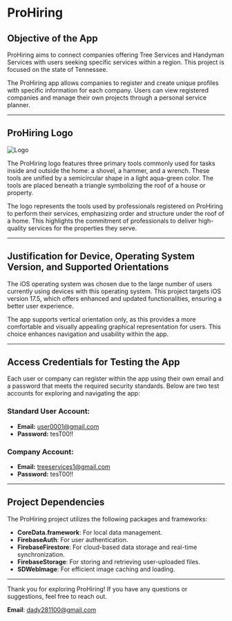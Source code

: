 # ProHiring## Objective of the AppProHiring aims to connect companies offering Tree Services and Handyman Services with users seeking specific services within a region. This project is focused on the state of Tennessee.The ProHiring app allows companies to register and create unique profiles with specific information for each company. Users can view registered companies and manage their own projects through a personal service planner.---## ProHiring Logo![Logo](./Assets/Logo.png)The ProHiring logo features three primary tools commonly used for tasks inside and outside the home: a shovel, a hammer, and a wrench. These tools are unified by a semicircular shape in a light aqua-green color. The tools are placed beneath a triangle symbolizing the roof of a house or property.The logo represents the tools used by professionals registered on ProHiring to perform their services, emphasizing order and structure under the roof of a home. This highlights the commitment of professionals to deliver high-quality services for the properties they serve.---## Justification for Device, Operating System Version, and Supported OrientationsThe iOS operating system was chosen due to the large number of users currently using devices with this operating system. This project targets iOS version 17.5, which offers enhanced and updated functionalities, ensuring a better user experience.The app supports vertical orientation only, as this provides a more comfortable and visually appealing graphical representation for users. This choice enhances navigation and usability within the app.---## Access Credentials for Testing the AppEach user or company can register within the app using their own email and a password that meets the required security standards. Below are two test accounts for exploring and navigating the app:### Standard User Account:- **Email:** user0001@gmail.com  - **Password:** tesT00!!### Company Account:- **Email:** treeservices1@gmail.com  - **Password:** tesT00!!---## Project DependenciesThe ProHiring project utilizes the following packages and frameworks:- **CoreData.framework**: For local data management.- **FirebaseAuth**: For user authentication.- **FirebaseFirestore**: For cloud-based data storage and real-time synchronization.- **FirebaseStorage**: For storing and retrieving user-uploaded files.- **SDWebImage**: For efficient image caching and loading.---Thank you for exploring ProHiring! If you have any questions or suggestions, feel free to reach out.**Email**: [dady281100@gmail.com](mailto:dady281100@gmail.com)